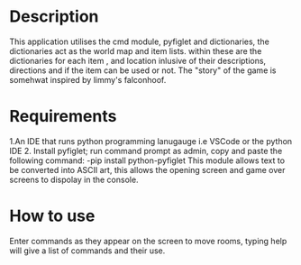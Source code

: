 # Description
This application utilises the cmd module, pyfiglet and dictionaries, the dictionaries act as the world map and item lists. within these are the dictionaries for each item , and location inlusive of their descriptions, directions and if the item can be used or not. The "story" of the game is somehwat inspired by limmy's falconhoof. 


# Requirements
1.An IDE that runs python programming lanugauge i.e VSCode or the python IDE 
2. Install pyfiglet; run command prompt as admin, copy and paste the following command: -pip install python-pyfiglet
This module allows text to be converted into ASCII art, this allows the opening screen and game over screens to dispolay in the console. 

# How to use
Enter commands as they appear on the screen to move rooms, 
typing help will give a list of commands and their use. 
